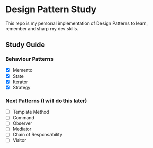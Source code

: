 # Design Pattern Study
This repo is my personal implementation of Design Patterns to learn, remember and sharp my dev skills.

## Study Guide

### Behaviour Patterns
- [x] Memento
- [x] State
- [x] Iterator 
- [x] Strategy

### Next Patterns (I will do this later)
- [ ] Template Method
- [ ] Command
- [ ] Observer
- [ ] Mediator
- [ ] Chain of Responsability
- [ ] Visitor
